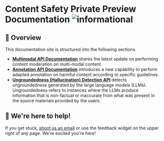 

#  Content Safety Private Preview Documentation  ![informational](https://shields.io/badge/-PrivatePreview-PrivatePreview) 


##  📒 Overview 

This documentation site is structured into the following sections.

-  [**Multimodal API Documentation**](https://github.com/Azure/Azure-AI-Content-Safety-Private-Preview/blob/main/Multimodal%20API%20Private%20Preview.md) shares the latest update on performing content moderation on multi-modal content.
- [**Annotation API Documentation**](https://github.com/Azure/Azure-AI-Content-Safety-Private-Preview/blob/main/Annotation%20API%20Private%20Preview.md) introduces a new capability to perform adapted annotation on harmful content according to specific guidelines.
- [**Ungroundedness (Hallucination) Detection API**](https://github.com/Azure/Azure-AI-Content-Safety-Private-Preview/blob/main/Ungroundness%20Detection%20API%20Private%20Preview.md) detects ungroundedness generated by the large language models (LLMs). Ungroundedness refers to instances where the LLMs produce information that is non-factual or inaccurate from what was present in the source materials provided by the users.

##  💬 We're here to help!

If you get stuck, [shoot us an email](mailto:acm-team@microsoft.com) or use the feedback widget on the upper right of any page.
We're excited you're here! 
